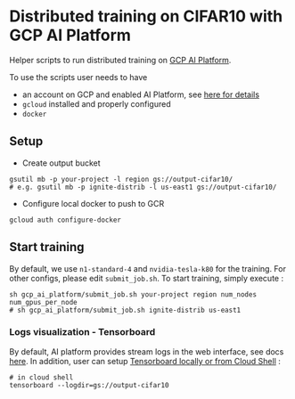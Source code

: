 # Distributed training on CIFAR10 with GCP AI Platform

Helper scripts to run distributed training on [GCP AI Platform](https://cloud.google.com/ml-engine/docs/).

To use the scripts user needs to have
- an account on GCP and enabled AI Platform, see [here for details](https://cloud.google.com/ml-engine/docs/tensorflow/getting-started-keras#set_up_your_project)
- `gcloud` installed and properly configured
- `docker`

## Setup 

- Create output bucket
```
gsutil mb -p your-project -l region gs://output-cifar10/ 
# e.g. gsutil mb -p ignite-distrib -l us-east1 gs://output-cifar10/ 
```

- Configure local docker to push to GCR

```
gcloud auth configure-docker
```

## Start training

By default, we use `n1-standard-4` and `nvidia-tesla-k80` for the training. For other configs, please edit `submit_job.sh`.
To start training, simply execute :
```
sh gcp_ai_platform/submit_job.sh your-project region num_nodes num_gpus_per_node
# sh gcp_ai_platform/submit_job.sh ignite-distrib us-east1
```

### Logs visualization - Tensorboard

By default, AI platform provides stream logs in the web interface, see docs [here](https://cloud.google.com/ml-engine/docs/monitor-training#checking_job_status).
In addition, user can setup [Tensorboard locally or from Cloud Shell](https://cloud.google.com/ml-engine/docs/tensorflow/getting-started-training-prediction#tensorboard-local) : 
```
# in cloud shell
tensorboard --logdir=gs://output-cifar10
```

